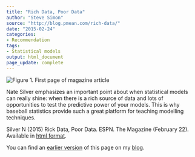 ```yaml
---
title: "Rich Data, Poor Data"
author: "Steve Simon"
source: "http://blog.pmean.com/rich-data/"
date: "2015-02-24"
categories:
- Recommendation
tags:
- Statistical models
output: html_document
page_update: complete
---
```


![Figure 1. First page of magazine article](http://www.pmean.com/new-images/15/rich-data01.png)

<div class="notes">

Nate Silver emphasizes an important point about when statistical models can really shine: when there is a rich source of data and lots of opportunities to test the predictive power of your models. This is why baseball statistics provide such a great platform for teaching modelling techniques.

Silver N (2015) Rick Data, Poor Data. ESPN. The Magazine (February 22). Available in [html format][sil1].

You can find an [earlier version][sim1] of this page on my [blog][sim2].

[sim1]: http://blog.pmean.com/rich-data/
[sim2]: http://blog.pmean.com

[sil1]: http://m.espn.go.com/general/story?storyId=12317383

</div>
